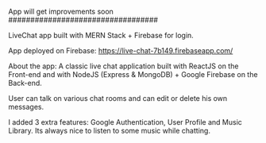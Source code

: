 App will get improvements soon
################################## 

LiveChat app built with MERN Stack + Firebase for login.

App deployed on Firebase:  https://live-chat-7b149.firebaseapp.com/

About the app:
A classic live chat application built with ReactJS on the Front-end and with NodeJS (Express & MongoDB) + Google Firebase on the Back-end.

User can talk on various chat rooms and can edit or delete his own messages.

I added 3 extra features: Google Authentication,  User Profile and Music Library. 
Its always nice to listen to some music while chatting.


